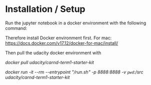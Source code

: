 # Installation / Setup

Run the jupyter notebook in a docker environment with the following command:

Therefore install Docker environment first. 
For mac: https://docs.docker.com/v17.12/docker-for-mac/install/

Then pull the udacity docker environment with 

*docker pull udacity/carnd-term1-starter-kit*

*docker run -it --rm --entrypoint "/run.sh" -p 8888:8888 -v `pwd`:/src udacity/carnd-term1-starter-kit*

